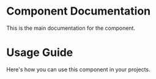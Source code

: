<!-- docs/index.md -->
# Component Documentation

This is the main documentation for the component.

<!-- docs/guide.md -->
# Usage Guide

Here's how you can use this component in your projects.
